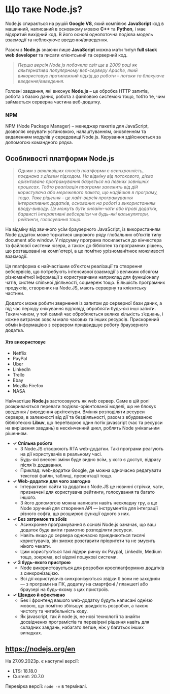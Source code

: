 # Що таке Node.js?

Node.js спирається на рушій **Google V8**, який компілює **JavaScript** код в машинний, написаний в основному мовою **C++** та **Python**, і має відкритий вихідний код. В його основі однопоточна подієва модель взаємодії та неблокуюче введення/виведення.

Разом з **Node.js** знаючи лише **JavaScript** можна мати титул **full stack web developer** та писати клієнтський та серверний код.

> _Перша версія Node.js побачила світ ще в 2009 році як альтернатива популярному веб-серверу Apache, який використовує протилежний підхід до роботи – потоки та блокуюче введення/виведення._

Головні завдання, які виконує **Node.js** – це обробка HTTP запитів, робота з базою даних, робота з файловою системою тощо, тобто те, чим займається серверна частина веб-додатку.


### NPM

NPM (Node Package Manager) – менеджер пакетів для JavaScript, дозволяє керувати установкою, налаштуванням, оновленням та видаленням модулів у середовищі Node.js. Керування здійснюється за допомогою командного рядка.


## Особливості платформи Node.js

> _Одним з важливіших плюсів платформи є асинхронність, поєднана з дієвим підходом. На відміну від потокового, дієво орієнтоване програмування базується на певних зовнішніх процесах. Тобто реалізація програми залежить від дій користувача або мережевого пакета, що надійшов в програму, тощо. Таке рішення – це лайт-версія програмування інтерактивних додатків, основаних на роботі з використанням вводу-виводу. Це можуть бути онлайн-чати або ігрові додатки, барвисті інтерактивні вебсервіси чи будь-які калькулятори, рейтинги, голосування тощо._

На відміну від звичного усім браузерного JavaScript, із використанням Node додаток може торкатися широкого ряду глобальних об’єктів типу document або window. У підсумку програма посилається до вінчестера та файлової системи юзера, а також до бібліотек та програмних рішень, що розташовані на комп’ютері, а це помітно урізноманітнює можливості взаємодії.

Ця платформа є найчастішим об’єктом реалізації та створення вебсервісів, що потребують інтенсивної взаємодії з великим обсягом різноманітної інформації з користувачами наприклад для функціоналу чатів, систем спільної діяльності, соцмереж тощо. Більшість програмних продуктів, створених на Node.JS, мають серверну та клієнтську частини.

Додаток може робити звернення із запитом до серверної бази даних, а під час періоду очікування відповіді, обробляти будь-які інші запити. Таким чином, у той самий час обробляється велика кількість з’єднань, і кожне витрачає зовсім мало часових та інших ресурсів. Прискорений обмін інформацією з сервером пришвидшує роботу браузерного додатка.

#### Хто використовує
* Netflix
* PayPal
* Uber
* LinkedIn
* Trello
* Ebay
* Mozilla Firefox
* NASA

Найчастіше **Node.js** застосовують як web сервер. Саме в цій ролі розкриваються переваги подієво-орієнтованої моделі, що не блокує введення / виведення архітектури. Вміння розподіляти ресурси сервера, в залежності від дії та бездіяльності, разом з вбудованою бібліотекою **Libuv**, що перетворює один потік javascript (час та ресурси на вирішення завдань) в нескінченний цикл, роблять Node унікальним рішенням.

* **✓ Спільна робота**
  + З Node.JS створюють RTA web-додатки. Такі програми реагують на дії користувачів в реальному часі.
  + Будь-які внесені зміни буде видно всім, у кого є доступ, відразу після їх додавання.
  + Приклад: web-додатки Google, де можна одночасно редагувати текстові файли, таблиці, презентації тощо.
* **✓ Web-додатки для чого завгодно**
  + Інтерактивні сайти та додатки з Node.JS це новинні стрічки, чати, призначені для користувача рейтинги, голосування та багато іншого.
  + З його допомогою можна написати навіть нескладну гру, а ще Node зручний для створення API — інструментів для інтеграції різного софта, що розширює функції одного з них.
* **✓ Без затримок та збоїв**
  + Асинхронне програмування в основі Node.js означає, що ваш додаток буде вміти грамотно розподіляти ресурси.
  + Навіть якщо до сервера одночасно приєднаються тисячі користувачів, він зможе розставити пріоритети та не змусить нікого чекати.
  + Цим користуються такі лідери ринку як Paypal, LinkedIn, Medium тощо, зокрема, всі відомі пошукові системи.
* **✓ З будь-якого пристрою**
  + Node використовується для розробки кросплатформних додатків з синхронізацією.
  + Всі дії користувачів синхронізуються звідки б вони не заходили — з програми на ПК, додатку на смартфоні / планшеті або браузері на будь-якому з цих пристроїв.
* **✓ Швидко й ефективно**
  + Бек і фронтенд вашого web-додатку будуть написані однією мовою, що помітно збільшує швидкість розробки, а також чистоту та читабельність коду.
  + Як javascript, так й node js, не нові технології та знайти досвідчених програмістів та перевірені рішення навіть для складних завдань, набагато легше, ніж у багатьох інших випадках.

## https://nodejs.org/en

На 27.09.2023р. є наступні версії:
  + LTS: 18.18.0
  + Current: 20.7.0

Перевірка версії: ``node -v`` в терміналі.
